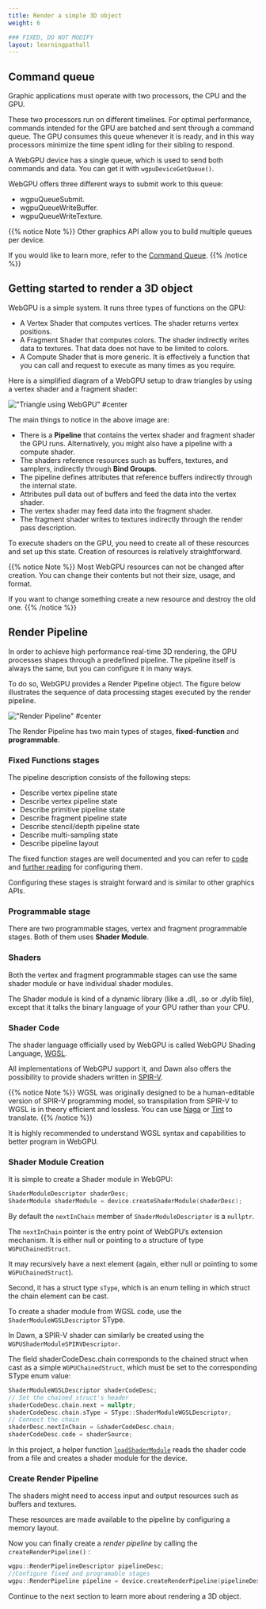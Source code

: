 ```yaml
---
title: Render a simple 3D object 
weight: 6

### FIXED, DO NOT MODIFY
layout: learningpathall
---
```


## Command queue

Graphic applications must operate with two processors, the CPU and the GPU. 

These two processors run on different timelines. For optimal performance, commands intended for the GPU are batched and sent through a command queue. The GPU consumes this queue whenever it is ready, and in this way processors minimize the time spent idling for their sibling to respond. 

A WebGPU device has a single queue, which is used to send both commands and data. You can get it with `wgpuDeviceGetQueue()`.

WebGPU offers three different ways to submit work to this queue:

* wgpuQueueSubmit.
* wgpuQueueWriteBuffer.
* wgpuQueueWriteTexture.

{{% notice Note %}}
Other graphics API allow you to build multiple queues per device. 

If you would like to learn more, refer to the [Command Queue](https://eliemichel.github.io/LearnWebGPU/getting-started/the-command-queue.html).
{{% /notice %}}

## Getting started to render a 3D object

WebGPU is a simple system. It runs three types of functions on the GPU: 

* A Vertex Shader that computes vertices. The shader returns vertex positions.
* A Fragment Shader that computes colors. The shader indirectly writes data to textures. That data does not have to be limited to colors.
* A Compute Shader that is more generic. It is effectively a function that you can call and request to execute as many times as you require.

Here is a simplified diagram of a WebGPU setup to draw triangles by using a vertex shader and a fragment shader:

!["Triangle using WebGPU" #center](images/webgpu-draw-high-level.svg "Figure 8: Triangle using WebGPU")

The main things to notice in the above image are:

* There is a **Pipeline** that contains the vertex shader and fragment shader the GPU runs. Alternatively, you might also have a pipeline with a compute shader.
* The shaders reference resources such as buffers, textures, and samplers, indirectly through **Bind Groups**.
* The pipeline defines attributes that reference buffers indirectly through the internal state.
* Attributes pull data out of buffers and feed the data into the vertex shader.
* The vertex shader may feed data into the fragment shader.
* The fragment shader writes to textures indirectly through the render pass description.

To execute shaders on the GPU, you need to create all of these resources and set up this state. Creation of resources is relatively straightforward.

{{% notice Note %}}
Most WebGPU resources can not be changed after creation. You can change their contents but not their size, usage, and format. 

If you want to change something create a new resource and destroy the old one.
{{% /notice %}}

## Render Pipeline

In order to achieve high performance real-time 3D rendering, the GPU processes shapes through a predefined pipeline. The pipeline itself is always the same, but you can configure it in many ways. 

To do so, WebGPU provides a Render Pipeline object. The figure below illustrates the sequence of data processing stages executed by the render pipeline.

!["Render Pipeline" #center](images/render-pipeline.svg "Figure 9: Render Pipeline")

The Render Pipeline has two main types of stages, **fixed-function** and **programmable**.

### Fixed Functions stages

The pipeline description consists of the following steps:

* Describe vertex pipeline state
* Describe vertex pipeline state
* Describe primitive pipeline state
* Describe fragment pipeline state
* Describe stencil/depth pipeline state
* Describe multi-sampling state
* Describe pipeline layout

The fixed function stages are well documented and you can refer to [code](https://github.com/varunchariArm/Android_DawnWebGPU/blob/main/app/src/main/cpp/webgpuRenderer.cpp#L256) and [further reading](https://eliemichel.github.io/LearnWebGPU/basic-3d-rendering/hello-triangle.html#lit-24) for configuring them. 

Configuring these stages is straight forward and is similar to other graphics APIs.

### Programmable stage

There are two programmable stages, vertex and fragment programmable stages. Both of them uses **Shader Module**.

### Shaders

Both the vertex and fragment programmable stages can use the same shader module or have individual shader modules. 

The Shader module is kind of a dynamic library (like a .dll, .so or .dylib file), except that it talks the binary language of your GPU rather than your CPU.

### Shader Code

The shader language officially used by WebGPU is called WebGPU Shading Language, [WGSL](https://gpuweb.github.io/gpuweb/wgsl/). 

All implementations of WebGPU support it, and Dawn also offers the possibility to provide shaders written in [SPIR-V](https://www.khronos.org/spir).

{{% notice Note %}}
WGSL was originally designed to be a human-editable version of SPIR-V programming model, so transpilation from SPIR-V to WGSL is in theory efficient and lossless. You can use [Naga](https://github.com/gfx-rs/naga) or [Tint](https://dawn.googlesource.com/tint) to translate.
{{% /notice %}}

It is highly recommended to understand WGSL syntax and capabilities to better program in WebGPU.

### Shader Module Creation

It is simple to create a Shader module in WebGPU:

```C++
ShaderModuleDescriptor shaderDesc;
ShaderModule shaderModule = device.createShaderModule(shaderDesc);
```

By default the `nextInChain` member of `ShaderModuleDescriptor` is a `nullptr`.

The `nextInChain` pointer is the entry point of WebGPU’s extension mechanism. It is either null or pointing to a structure of type `WGPUChainedStruct`. 

It may recursively have a next element (again, either null or pointing to some `WGPUChainedStruct`). 

Second, it has a struct type `sType`, which is an enum telling in which struct the chain element can be cast.

To create a shader module from WGSL code, use the `ShaderModuleWGSLDescriptor` SType. 

In Dawn, a SPIR-V shader can similarly be created using the `WGPUShaderModuleSPIRVDescriptor`.

The field shaderCodeDesc.chain corresponds to the chained struct when cast as a simple `WGPUChainedStruct`, which must be set to the corresponding SType enum value:

```C++
ShaderModuleWGSLDescriptor shaderCodeDesc;
// Set the chained struct's header
shaderCodeDesc.chain.next = nullptr;
shaderCodeDesc.chain.sType = SType::ShaderModuleWGSLDescriptor;
// Connect the chain
shaderDesc.nextInChain = &shaderCodeDesc.chain;
shaderCodeDesc.code = shaderSource;
```

In this project, a helper function [`loadShaderModule`](https://github.com/varunchariArm/Android_DawnWebGPU/blob/main/app/src/main/cpp/webgpuRenderer.cpp#L450) reads the shader code from a file and creates a shader module for the device.

### Create Render Pipeline

The shaders might need to access input and output resources such as buffers and textures. 

These resources are made available to the pipeline by configuring a memory layout.

Now you can finally create a *render pipeline*  by calling the `createRenderPipeline()` :

```C++
wgpu::RenderPipelineDescriptor pipelineDesc;
//Configure fixed and programable stages
wgpu::RenderPipeline pipeline = device.createRenderPipeline(pipelineDesc);
```

Continue to the next section to learn more about rendering a 3D object.